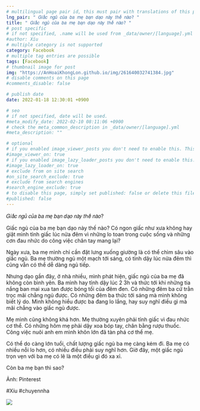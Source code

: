 ```yaml
---
# multilingual page pair id, this must pair with translations of this page. (This name must be unique)
lng_pair: " 𝐺𝑖𝑎̂́𝑐 𝑛𝑔𝑢̉ 𝑐𝑢̉𝑎 𝑏𝑎 𝑚𝑒̣ 𝑏𝑎̣𝑛 𝑑𝑎̣𝑜 𝑛𝑎̀𝑦 𝑡ℎ𝑒̂́ 𝑛𝑎̀𝑜? "
title: " 𝐺𝑖𝑎̂́𝑐 𝑛𝑔𝑢̉ 𝑐𝑢̉𝑎 𝑏𝑎 𝑚𝑒̣ 𝑏𝑎̣𝑛 𝑑𝑎̣𝑜 𝑛𝑎̀𝑦 𝑡ℎ𝑒̂́ 𝑛𝑎̀𝑜? "
# post specific
# if not specified, .name will be used from _data/owner/[language].yml
#author: Xíu
# multiple category is not supported
category: Facebook
# multiple tag entries are possible
tags: [Facebook]
# thumbnail image for post
img: "https://AnHoaiKhongLon.github.io/img/261640032741384.jpg"
# disable comments on this page
#comments_disable: false

# publish date
date: 2022-01-18 12:30:01 +0900

# seo
# if not specified, date will be used.
#meta_modify_date: 2022-02-10 08:11:06 +0900
# check the meta_common_description in _data/owner/[language].yml
#meta_description: ""

# optional
# if you enabled image_viewer_posts you don't need to enable this. This is only if image_viewer_posts = false
#image_viewer_on: true
# if you enabled image_lazy_loader_posts you don't need to enable this. This is only if image_lazy_loader_posts = false
#image_lazy_loader_on: true
# exclude from on site search
#on_site_search_exclude: true
# exclude from search engines
#search_engine_exclude: true
# to disable this page, simply set published: false or delete this file
#published: false
---
```


<!-- outline-start -->

𝐺𝑖𝑎̂́𝑐 𝑛𝑔𝑢̉ 𝑐𝑢̉𝑎 𝑏𝑎 𝑚𝑒̣ 𝑏𝑎̣𝑛 𝑑𝑎̣𝑜 𝑛𝑎̀𝑦 𝑡ℎ𝑒̂́ 𝑛𝑎̀𝑜?

Giấc ngủ của ba mẹ bạn dạo này thế nào? Có ngon giấc như xưa không hay giật mình tỉnh giấc lúc nửa đêm vì những lo toan trong cuộc sống và những cơn đau nhức do công việc chân tay mang lại?

Ngày xưa, ba mẹ mình chỉ cần đặt lưng xuống giường là có thể chìm sâu vào giấc ngủ. Ba mẹ thường ngủ một mạch tới sáng, có tỉnh dậy lúc nửa đêm thì cũng vẫn có thể dễ dàng ngủ tiếp.

Nhưng dạo gần đây, ở nhà nhiều, mình phát hiện, giấc ngủ của ba mẹ đã không còn bình yên. Ba mình hay tỉnh dậy lúc 2 3h và thức tới khi những tia nắng ban mai xua tan được bóng tối của đêm đen. Có những đêm ba cứ trằn trọc mãi chẳng ngủ được. Có những đêm ba thức tới sáng mà mình không biết lý do. Mình không hiểu được ba đang lo lắng, hay suy nghĩ điều gì mà mãi chẳng vào giấc ngủ được.

Mẹ mình cũng không khá hơn. Mẹ thường xuyên phải tỉnh giấc vì đau nhức cơ thể. Có những hôm mẹ phải dậy xoa bóp tay, chân bằng rượu thuốc. Công việc nuôi anh em mình khôn lớn đã tàn phá cơ thể mẹ.

Có thể do càng lớn tuổi, chất lượng giấc ngủ ba mẹ càng kém đi. Ba mẹ có nhiều nỗi lo hơn, có nhiều điều phải suy nghĩ hơn. Giờ đây, một giấc ngủ trọn vẹn với ba mẹ có lẽ là một điều gì đó xa xỉ.

Còn ba mẹ bạn thì sao?

Ảnh: Pinterest

#Xíu
#chuyennha

<!-- outline-end -->

<img src= "https://AnHoaiKhongLon.github.io/img/261640032741384.jpg">